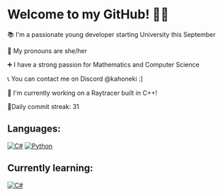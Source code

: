 # Welcome to my GitHub! 🍓🍓  
  
📚 I'm a passionate young developer starting University this September  
  
📌 My pronouns are she/her  
  
➕ I have a strong passion for Mathematics and Computer Science  
  
📞 You can contact me on Discord @kahoneki :]  
  
🎇 I'm currently working on a Raytracer built in C++!

🎀Daily commit streak: 31

## Languages:
[![C#](https://img.shields.io/badge/C%23-239120?style=for-the-badge&logo=c-sharp&logoColor=white)](https://learn.microsoft.com/en-us/dotnet/csharp/)
[![Python](https://img.shields.io/badge/Python-3776AB?style=for-the-badge&logo=python&logoColor=white)](https://www.python.org/doc/)

## Currently learning:
[![C#](https://img.shields.io/badge/C%2B%2B-00599C?style=for-the-badge&logo=c%2B%2B&logoColor=white)](https://www.learncpp.com/)
